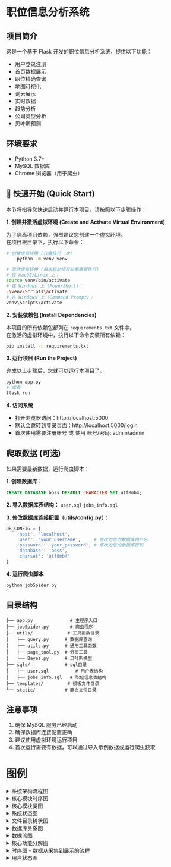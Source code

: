 # 职位信息分析系统

## 项目简介
这是一个基于 Flask 开发的职位信息分析系统，提供以下功能：
- 用户登录注册
- 首页数据展示
- 职位精确查询
- 地图可视化
- 词云展示
- 实时数据
- 趋势分析
- 公司类型分析
- 贝叶斯预测

## 环境要求
- Python 3.7+
- MySQL 数据库
- Chrome 浏览器（用于爬虫）

## 🚀 快速开始 (Quick Start)

本节将指导您快速启动并运行本项目。请按照以下步骤操作：

**1. 创建并激活虚拟环境 (Create and Activate Virtual Environment)**

为了隔离项目依赖，强烈建议您创建一个虚拟环境。  
在项目根目录下，执行以下命令：

```bash
# 创建虚拟环境 (仅需执行一次)
    python -m venv venv

# 激活虚拟环境 (每次启动项目前都需要执行)
# 在 macOS/Linux 上：
source venv/bin/activate
# 在 Windows 上 (PowerShell)：
.\venv\Scripts\activate
# 在 Windows 上 (Command Prompt)：
venv\Scripts\activate
```

**2. 安装依赖包 (Install Dependencies)**

本项目的所有依赖包都列在 `requirements.txt` 文件中。  
在激活的虚拟环境中，执行以下命令安装所有依赖：
```bash
pip install -r requirements.txt
```

**3. 运行项目 (Run the Project)**

完成以上步骤后，您就可以运行本项目了。  

```bash
python app.py
# 或者
flask run
```


**4. 访问系统**
- 打开浏览器访问：http://localhost:5000
- 默认会跳转到登录页面：http://localhost:5000/login
- 首次使用需要注册账号 或 使用 账号/密码: admin/admin

## 爬取数据 (可选)
如果需要最新数据，运行爬虫脚本：

**1. 创建数据库：**
```sql
CREATE DATABASE boss DEFAULT CHARACTER SET utf8mb4;
```

**2. 导入数据库表结构：**
`user.sql`
`jobs_info.sql`

**3. 修改数据库连接配置（utils/config.py）：**
```python
DB_CONFIG = {
    'host': 'localhost',
    'user': 'your_username',     # 修改为您的数据库用户名
    'password': 'your_password', # 修改为您的数据库密码
    'database': 'boss',
    'charset': 'utf8mb4'
}
```

**4. 运行爬虫脚本**
```bash
python jobSpider.py
```

## 目录结构
```
├── app.py              # 主程序入口
├── jobSpider.py        # 爬虫程序
├── utils/             # 工具函数目录
│   ├── query.py      # 数据库查询
│   ├── utils.py      # 通用工具函数
│   ├── page_tool.py  # 分页工具
│   └── Bayes.py      # 贝叶斯模型
├── sqls/             # sql目录
│   ├── user.sql          # 用户表结构
│   ├── jobs_info.sql   # 职位信息表结构
├── templates/         # 模板文件目录
└── static/           # 静态文件目录
```

## 注意事项
1. 确保 MySQL 服务已经启动
2. 确保数据库连接配置正确
3. 建议使用虚拟环境运行项目
4. 首次运行需要有数据，可以通过导入示例数据或运行爬虫获取

# 图例

<details>
  <summary>系统架构流程图</summary>

```mermaid
flowchart TD
    A[用户] -->|访问| B[前端 （HTML/CSS/JavaScript）]
    B -->|请求| C[后端 （Python Flask）]
    C -->|操作| D[数据库 （MySQL）]
    subgraph 数据层
        D
    end
    subgraph 业务层
        C
    end
    subgraph 展示层
        B
    end
    C -->|调用| E[数据采集模块 （jobSpider.py）]
    C -->|调用| F[数据分析模块 （utils/）]
    C -->|渲染| G[可视化展示模块 （templates/）]
    E -->|存储| D
    F -->|查询| D
```

</details>

<details>
  <summary>核心模块时序图</summary>

```mermaid
sequenceDiagram
    participant 用户
    participant 前端
    participant 后端
    participant 数据库
    participant 数据采集模块
    participant 数据分析模块
    用户->>前端: 请求页面
    前端->>后端: 发送请求
    后端->>数据库: 查询数据
    数据库-->>后端: 返回数据
    后端->>数据分析模块: 调用分析函数
    数据分析模块-->>后端: 返回分析结果
    后端->>前端: 返回处理结果
    前端-->>用户: 渲染页面
    用户->>前端: 触发爬虫任务
    前端->>后端: 请求启动爬虫
    后端->>数据采集模块: 执行爬虫
    数据采集模块->>数据库: 存储爬取数据
    数据采集模块-->>后端: 爬虫完成
    后端-->>前端: 更新状态
    前端-->>用户: 显示更新结果
```

</details>

<details>
  <summary>核心模块类图</summary>

```mermaid
classDiagram
    class App {
        +handleRoutes()
        +renderPages()
        +authenticateUser()
    }
    class JobSpider {
        +crawlData()
        +cleanData()
        +storeData()
    }
    class Query {
        +executeQuery()
        +fetchResults()
    }
    class Utils {
        +processData()
        +analyzeTrends()
    }
    class Bayes {
        +trainModel()
        +predictOutcome()
    }
    App --> JobSpider : 调用
    App --> Query : 调用
    App --> Utils : 调用
    Utils --> Bayes : 包含
    JobSpider --> MySQL : 存储
    Query --> MySQL : 查询
```

</details>

<details>
  <summary>系统状态图</summary>

```mermaid
stateDiagram
    [*] --> 未登录
    未登录 --> 登录中 : 用户输入凭证
    登录中 --> 已登录 : 验证成功
    已登录 --> 数据查询 : 用户选择查询
    已登录 --> 可视化展示 : 用户查看图表
    已登录 --> 个性化分析 : 用户触发分析
    已登录 --> 未登录 : 用户登出
    数据查询 --> 已登录 : 返回主页
    可视化展示 --> 已登录 : 返回主页
    个性化分析 --> 已登录 : 返回主页
```

</details>

<details>
  <summary>文件目录树状图</summary>

```mermaid
graph TD
    Root[项目根目录] --> A[app.py]
    Root --> B[jobSpider.py]
    Root --> C[utils/]
    Root --> D[sqls/]
    Root --> E[templates/]
    Root --> F[static/]
    C --> C1[query.py]
    C --> C2[utils.py]
    C --> C3[Bayes.py]
    C --> C4[page_tool.py]
    E --> E1[index.html]
    E --> E2[map.html]
    E --> E3[word_cloud.html]
    E --> E4[realtime.html]
    E --> E5[trend.html]
    E --> E6[bayes.html]
```

</details>

<details>
  <summary>数据库关系图</summary>

```mermaid
erDiagram
    JOBS_INFO {
        varchar(500) job_id PK
        varchar(500) job_name
        varchar(500) salary
        varchar(500) degree
        varchar(500) categories
        varchar(500) major
        varchar(500) welfare
        varchar(500) head_count
        date publish_date
        date update_date
        varchar(500) source
        varchar(500) company_name
        varchar(500) area
        varchar(500) company_scale
        varchar(500) company_property
        INT num_id
    }
```

</details>

<details>
  <summary>数据流图</summary>

```mermaid
flowchart TD
    A[数据源 （网络爬虫）] --> B[数据采集模块 （jobSpider.py）]
    B -->|清洗和预处理| C[清洗后的数据]
    C -->|存储| D[MySQL 数据库 （jobs_info 表）]
    D -->|查询| E[数据分析模块 （utils/）]
    E -->|统计分析| F[分析结果]
    F -->|渲染| G[Web 应用模块 （app.py）]
    G -->|展示| H[可视化页面 （templates/）]
    subgraph 数据层
        D
    end
    subgraph 业务层
        B
        E
        G
    end
    subgraph 展示层
        H
    end
```

</details>

<details>
  <summary>核心功能分解图</summary>

```mermaid
mindmap
    root((职位信息分析系统))
        数据采集与存储
            职位信息爬取
            数据清洗
            MySQL 存储
        数据分析
            数据统计
            趋势分析
            贝叶斯预测
        可视化展示
            数据大盘
            地图展示
            词云图
            趋势图表
        用户功能
            账号管理
            数据查询
            个性化分析
```

</details>

<details>
  <summary>时序图 - 数据从采集到展示的流程</summary>

```mermaid
sequenceDiagram
    participant 爬虫模块
    participant 数据库
    participant 后端
    participant 前端
    participant 用户
    用户->>前端: 请求数据
    前端->>后端: 发送请求
    后端->>数据库: 查询 jobs_info 表
    数据库-->>后端: 返回查询结果
    后端->>前端: 处理并返回数据
    前端-->>用户: 渲染可视化页面
    用户->>前端: 触发爬虫任务
    前端->>后端: 请求启动爬虫
    后端->>爬虫模块: 执行爬虫
    爬虫模块->>数据库: 存储爬取数据
    爬虫模块-->>后端: 爬虫完成
    后端-->>前端: 更新状态
    前端-->>用户: 显示更新结果
```

</details>

<details>
  <summary>用户状态图</summary>

```mermaid
stateDiagram-v2
    [*] --> 未登录
    未登录 --> 登录中 : 用户输入凭证
    登录中 --> 已登录 : 验证成功
    已登录 --> 求职者功能 : 角色为求职者
    已登录 --> 企业招聘人员功能 : 角色为企业招聘人员
    已登录 --> 系统管理员功能 : 角色为系统管理员
    %% 求职者功能状态
    state 求职者功能 {
        查看职位信息 --> 数据查询 : 搜索职位
        数据查询 --> 查看职位详情 : 选择职位
        查看职位详情 --> 个性化分析 : 请求分析
        个性化分析 --> 可视化展示 : 查看趋势和预测
    }
    %% 企业招聘人员功能状态
    state 企业招聘人员功能 {
        发布职位信息 --> 数据录入 : 填写职位信息
        数据录入 --> 职位管理 : 编辑或删除职位
        职位管理 --> 数据概览 : 查看招聘数据
    }
    %% 系统管理员功能状态
    state 系统管理员功能 {
        系统监控 --> 数据采集 : 启动爬虫任务
        数据采集 --> 数据清洗 : 处理原始数据
        数据清洗 --> 数据存储 : 存入数据库
        数据存储 --> 数据分析 : 运行统计分析
        数据分析 --> 可视化配置 : 配置展示页面
    }
    %% 返回状态
    求职者功能 --> 已登录 : 返回主页
    企业招聘人员功能 --> 已登录 : 返回主页
    系统管理员功能 --> 已登录 : 返回主页
    已登录 --> 未登录 : 用户登出
```

</details>